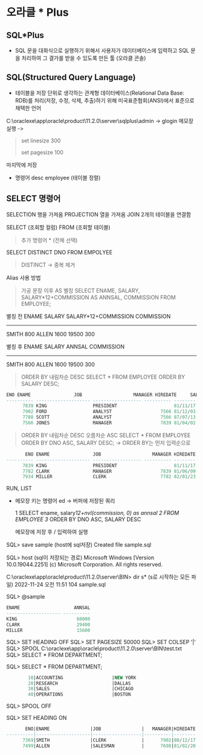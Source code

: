 # 오라클 * Plus

## SQL*Plus
- SQL 문을 대화식으로 실행하기 위해서 사용자가 데이터베이스에 입력하고 SQL 문을 처리하여 그 결가를 받을 수 있도록 만든 툴 (오라클 콘솔)
## SQL(Structured Query Language)
- 테이블을 저장 단위로 생각하는 관계형 데이터베이스(Relational Data Base: RDB)를 처리(저장, 수정, 삭제, 추출)하기 위해 미국표준협회(ANSI)에서 표준으로 채택한 언어

C:\oraclexe\app\oracle\product\11.2.0\server\sqlplus\admin -> glogin 메모장 실행 -> 

> set linesize 300
>
> set pagesize 100
     
마지막에 저장

- 명령어 desc employee (테이블 정렬)

## SELECT 명령어
SELECTION 행을 가져옴
PROJECTION 열을 가져옴
JOIN 2개의 테이블을 연결함

SELECT (조회할 컬럼) FROM (조회할 테이블)
> 추가 명령어 * (전체 선택)

SELECT DISTINCT DNO FROM EMPOLYEE 
> DISTINCT -> 중복 제거

Alias
사용 방법
> 가공 문장 이후 AS 별칭
SELECT ENAME, SALARY, SALARY*12+COMMISSION AS ANNSAL, COMMISSION FROM EMPLOYEE;

별칭 전
ENAME                    SALARY SALARY*12+COMMISSION COMMISSION
-------------------- ---------- -------------------- ----------
SMITH                       800
ALLEN                      1600                19500        300

별칭 후
ENAME                    SALARY     ANNSAL COMMISSION
-------------------- ---------- ---------- ----------
SMITH                       800
ALLEN                      1600      19500        300

> ORDER BY 내림차순 DESC
SELECT * FROM EMPLOYEE ORDER BY SALARY DESC;
```sql
ENO ENAME                JOB                   MANAGER HIREDATE     SALARY COMMISSION        DNO
---------- -------------------- ------------------ ---------- -------- ---------- ---------- ----------
      7839 KING                 PRESIDENT                     81/11/17       5000                    10
      7902 FORD                 ANALYST                  7566 81/12/03       3000                    20
      7788 SCOTT                ANALYST                  7566 87/07/13       3000                    20
      7566 JONES                MANAGER                  7839 81/04/02       2975                    20
```
> ORDER BY 내림차순 DESC 오름차순 ASC
SELECT * FROM EMPLOYEE ORDER BY DNO ASC, SALARY DESC; -> ORDER BY는 먼저 입력순으로
```sql
       ENO ENAME                JOB                   MANAGER HIREDATE     SALARY COMMISSION        DNO
---------- -------------------- ------------------ ---------- -------- ---------- ---------- ----------
      7839 KING                 PRESIDENT                     81/11/17       5000                    10
      7782 CLARK                MANAGER                  7839 81/06/09       2450                    10
      7934 MILLER               CLERK                    7782 82/01/23       1300                    10
```
RUN, LIST

- 메모장 키는 명령어 ed -> 버퍼에 저장된 쿼리

  1  SELECT ename, salary*12+nvl(commission, 0) as annsal
  2   FROM EMPLOYEE
  3* ORDER BY DNO ASC, SALARY DESC
  
  메모장에 저장 후 / 입력하여 실행
  
SQL> save sample (host에 sql저장)
Created file sample.sql

SQL> host (sql이 저장되는 경로)
Microsoft Windows [Version 10.0.19044.2251]
(c) Microsoft Corporation. All rights reserved.

C:\oraclexe\app\oracle\product\11.2.0\server\BIN> dir s* (s로 시작하는 모든 파일)
2022-11-24  오전 11:51               104 sample.sql

SQL> @sample

```sql
ENAME                    ANNSAL
-------------------- ----------
KING                      60000
CLARK                     29400
MILLER                    15600
```

SQL> SET HEADING OFF
SQL> SET PAGESIZE 50000
SQL> SET COLSEP '|'
SQL> SPOOL C:\oraclexe\app\oracle\product\11.2.0\server\BIN\test.txt
SQL> SELECT * FROM DEPARTMENT;

SQL> SELECT * FROM DEPARTMENT;
```sql
        10|ACCOUNTING                  |NEW YORK
        20|RESEARCH                    |DALLAS
        30|SALES                       |CHICAGO
        40|OPERATIONS                  |BOSTON
```        
SQL> SPOOL OFF

SQL> SET HEADING ON
```sql
       ENO|ENAME               |JOB               |   MANAGER|HIREDATE|    SALARY|COMMISSION|       DNO
----------|--------------------|------------------|----------|--------|----------|----------|----------
      7369|SMITH               |CLERK             |      7902|80/12/17|       800|          |        20
      7499|ALLEN               |SALESMAN          |      7698|81/02/20|      1600|       300|        30
```